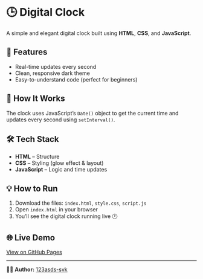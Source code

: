 # 🕒 Digital Clock

A simple and elegant digital clock built using **HTML**, **CSS**, and **JavaScript**.

## 🔹 Features
- Real-time updates every second  
- Clean, responsive dark theme  
- Easy-to-understand code (perfect for beginners)

## 🧠 How It Works
The clock uses JavaScript’s `Date()` object to get the current time and updates every second using `setInterval()`.

## 🛠️ Tech Stack
- **HTML** – Structure  
- **CSS** – Styling (glow effect & layout)  
- **JavaScript** – Logic and time updates  

## 💡 How to Run
1. Download the files: `index.html`, `style.css`, `script.js`  
2. Open `index.html` in your browser  
3. You’ll see the digital clock running live 🕐

## 🌐 Live Demo
[View on GitHub Pages](https://123asds-svk.github.io/digital-clock)

---

👩‍💻 **Author:** [123asds-svk](https://github.com/123asds-svk)
